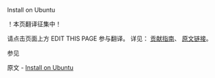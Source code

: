  Install on Ubuntu

 ！本页翻译征集中！

请点击页面上方 EDIT THIS PAGE 参与翻译。
详见：
[贡献指南]( https://github.com/JinMuInfo/MongoDB-Manual-zh/blob/master/CONTRIBUTING.md )、
[原文链接](  https://docs.mongodb.com/manual/tutorial/install-mongodb-enterprise-on-ubuntu/  )。

 参见

原文 - [Install on Ubuntu]( https://docs.mongodb.com/manual/tutorial/install-mongodb-enterprise-on-ubuntu/ )

